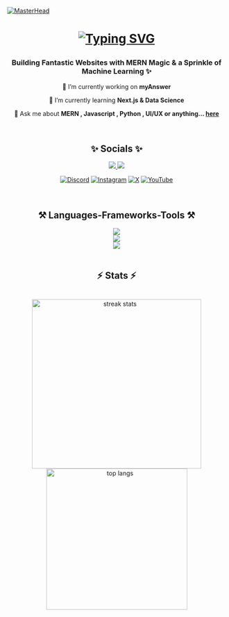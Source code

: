 [![MasterHead](https://res.cloudinary.com/superfolio/image/upload/v1620689979/68747470733a2f2f692e70696e696d672e636f6d2f6f726967696e616c732f63362f33332f63322f63363333633230656465383266306530636564376435373064626533613166332e676966_yjuh2s.gif)](https://github.com/codeonoto)

<h1 align="center"> 
  
  [![Typing SVG](https://readme-typing-svg.demolab.com?font=Fira+Code&weight=600&size=28&pause=1000&color=00F77A&center=true&vCenter=true&random=false&width=435&lines=Hi...+There+!+%F0%9F%91%8B;I+Am+Deepanshu+Sahu+%F0%9F%98%8A)](https://git.io/typing-svg)
</h1>
<h3 align="center">Building Fantastic Websites with MERN Magic & a Sprinkle of Machine Learning ✨</h3>

<div align="center">
  
  🔭 I’m currently working on **myAnswer**
  
  🌱 I’m currently learning **Next.js & Data Science**

  💬 Ask me about **MERN , Javascript , Python , UI/UX or anything... [here](https://github.com/codeonoto/codeonoto/issues)**
  
</div>

<br/>
<h2 align="center" > ✨ Socials ✨</h2>
<div align="center"> 
  <a href="mailto:onoto0409@gmail.com">
    <img src="https://img.shields.io/badge/Gmail-333333?style=for-the-badge&logo=gmail&logoColor=red" />
  </a>
  <a href="https://www.linkedin.com/in/deepanshu-sahu-d04m12/" target="_blank">
    <img src="https://img.shields.io/badge/LinkedIn-0077B5?style=for-the-badge&logo=linkedin&logoColor=white" target="_blank" />
  </a>
</div>

<div align="center">
  
[![Discord](https://img.shields.io/badge/Discord-%237289DA.svg?logo=discord&logoColor=white)](https://discord.gg/92E98gUMWc) [![Instagram](https://img.shields.io/badge/Instagram-%23E4405F.svg?logo=Instagram&logoColor=white)](https://instagram.com/_ig_sblockgamer__) [![X](https://img.shields.io/badge/X-black.svg?logo=X&logoColor=white)](https://x.com/real_sblock) [![YouTube](https://img.shields.io/badge/YouTube-%23FF0000.svg?logo=YouTube&logoColor=white)](https://youtube.com/@SBlockGamer) 
  
</div>
<br/>



<h2 align="center">⚒️ Languages-Frameworks-Tools ⚒️</h2>
<div align="center">
    <img src="https://skillicons.dev/icons?i=javascript,typescript,python,tailwind,html,css,cpp"/> <br/>
    <img src="https://skillicons.dev/icons?i=mongodb,express,react,nodejs,next,redux,prisma,planetscale"/> <br/>
    <img src="https://skillicons.dev/icons?i=bots,vscode,figma,xd,ps,pr,au,netlify,vercel,postman,blender,git"/> <br/>
</div>

<br/>
<h2 align="center">⚡ Stats ⚡</h2>
<br>
<div align=center>
  <img width=390 src="https://github-readme-streak-stats-salesp07.vercel.app/?user=codeonoto&count_private=true&theme=react&border_radius=10" alt="streak stats"/>

  <br/>
  <img width=325 align="center" src="https://github-readme-stats-salesp07.vercel.app/api/top-langs/?username=codeonoto&hide=HTML,Jupyter%20Notebook,ejs,css&langs_count=8&layout=compact&theme=react&border_radius=10&size_weight=0.5&count_weight=0.5" alt="top langs" />

</div>

<br/><br/>
